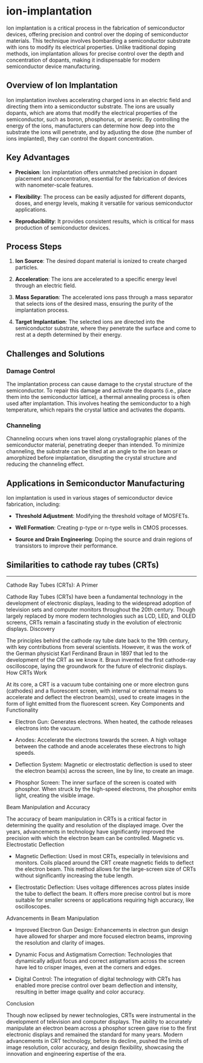 # ion-implantation

Ion implantation is a critical process in the fabrication of semiconductor devices, offering precision and control over the doping of semiconductor materials. This technique involves bombarding a semiconductor substrate with ions to modify its electrical properties. Unlike traditional doping methods, ion implantation allows for precise control over the depth and concentration of dopants, making it indispensable for modern semiconductor device manufacturing.

Overview of Ion Implantation
----------------------------

Ion implantation involves accelerating charged ions in an electric field and directing them into a semiconductor substrate. The ions are usually dopants, which are atoms that modify the electrical properties of the semiconductor, such as boron, phosphorus, or arsenic. By controlling the energy of the ions, manufacturers can determine how deep into the substrate the ions will penetrate, and by adjusting the dose (the number of ions implanted), they can control the dopant concentration.

Key Advantages
--------------

-   **Precision**: Ion implantation offers unmatched precision in dopant placement and concentration, essential for the fabrication of devices with nanometer-scale features.

-   **Flexibility**: The process can be easily adjusted for different dopants, doses, and energy levels, making it versatile for various semiconductor applications.

-   **Reproducibility**: It provides consistent results, which is critical for mass production of semiconductor devices.

Process Steps
-------------

1.  **Ion Source**: The desired dopant material is ionized to create charged particles.

2.  **Acceleration**: The ions are accelerated to a specific energy level through an electric field.

3.  **Mass Separation**: The accelerated ions pass through a mass separator that selects ions of the desired mass, ensuring the purity of the implantation process.

4.  **Target Implantation**: The selected ions are directed into the semiconductor substrate, where they penetrate the surface and come to rest at a depth determined by their energy.

Challenges and Solutions
------------------------

### Damage Control

The implantation process can cause damage to the crystal structure of the semiconductor. To repair this damage and activate the dopants (i.e., place them into the semiconductor lattice), a thermal annealing process is often used after implantation. This involves heating the semiconductor to a high temperature, which repairs the crystal lattice and activates the dopants.

### Channeling

Channeling occurs when ions travel along crystallographic planes of the semiconductor material, penetrating deeper than intended. To minimize channeling, the substrate can be tilted at an angle to the ion beam or amorphized before implantation, disrupting the crystal structure and reducing the channeling effect.

Applications in Semiconductor Manufacturing
-------------------------------------------

Ion implantation is used in various stages of semiconductor device fabrication, including:

-   **Threshold Adjustment**: Modifying the threshold voltage of MOSFETs.

-   **Well Formation**: Creating p-type or n-type wells in CMOS processes.

-   **Source and Drain Engineering**: Doping the source and drain regions of transistors to improve their performance.

## Similarities to cathode ray tubes (CRTs)
-------------------------------------------
Cathode Ray Tubes (CRTs): A Primer

Cathode Ray Tubes (CRTs) have been a fundamental technology in the development of electronic displays, leading to the widespread adoption of television sets and computer monitors throughout the 20th century. Though largely replaced by more modern technologies such as LCD, LED, and OLED screens, CRTs remain a fascinating study in the evolution of electronic displays.
Discovery

The principles behind the cathode ray tube date back to the 19th century, with key contributions from several scientists. However, it was the work of the German physicist Karl Ferdinand Braun in 1897 that led to the development of the CRT as we know it. Braun invented the first cathode-ray oscilloscope, laying the groundwork for the future of electronic displays.
How CRTs Work

At its core, a CRT is a vacuum tube containing one or more electron guns (cathodes) and a fluorescent screen, with internal or external means to accelerate and deflect the electron beam(s), used to create images in the form of light emitted from the fluorescent screen.
Key Components and Functionality

- Electron Gun: Generates electrons. When heated, the cathode releases electrons into the vacuum.

- Anodes: Accelerate the electrons towards the screen. A high voltage between the cathode and anode accelerates these electrons to high speeds.
- Deflection System: Magnetic or electrostatic deflection is used to steer the electron beam(s) across the screen, line by line, to create an image.
- Phosphor Screen: The inner surface of the screen is coated with phosphor. When struck by the high-speed electrons, the phosphor emits light, creating the visible image.

Beam Manipulation and Accuracy

The accuracy of beam manipulation in CRTs is a critical factor in determining the quality and resolution of the displayed image. Over the years, advancements in technology have significantly improved the precision with which the electron beam can be controlled.
Magnetic vs. Electrostatic Deflection

- Magnetic Deflection: Used in most CRTs, especially in televisions and monitors. Coils placed around the CRT create magnetic fields to deflect the electron beam. This method allows for the large-screen size of CRTs without significantly increasing the tube length.

- Electrostatic Deflection: Uses voltage differences across plates inside the tube to deflect the beam. It offers more precise control but is more suitable for smaller screens or applications requiring high accuracy, like oscilloscopes.

Advancements in Beam Manipulation

- Improved Electron Gun Design: Enhancements in electron gun design have allowed for sharper and more focused electron beams, improving the resolution and clarity of images.

- Dynamic Focus and Astigmatism Correction: Technologies that dynamically adjust focus and correct astigmatism across the screen have led to crisper images, even at the corners and edges.
- Digital Control: The integration of digital technology with CRTs has enabled more precise control over beam deflection and intensity, resulting in better image quality and color accuracy.

Conclusion

Though now eclipsed by newer technologies, CRTs were instrumental in the development of television and computer displays. The ability to accurately manipulate an electron beam across a phosphor screen gave rise to the first electronic displays and remained the standard for many years. Modern advancements in CRT technology, before its decline, pushed the limits of image resolution, color accuracy, and design flexibility, showcasing the innovation and engineering expertise of the era.

